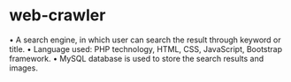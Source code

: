 # web-crawler
• A search engine, in which user can search the result through keyword or title.
• Language used: PHP technology, HTML, CSS, JavaScript, Bootstrap framework.
• MySQL database is used to store the search results and images.

